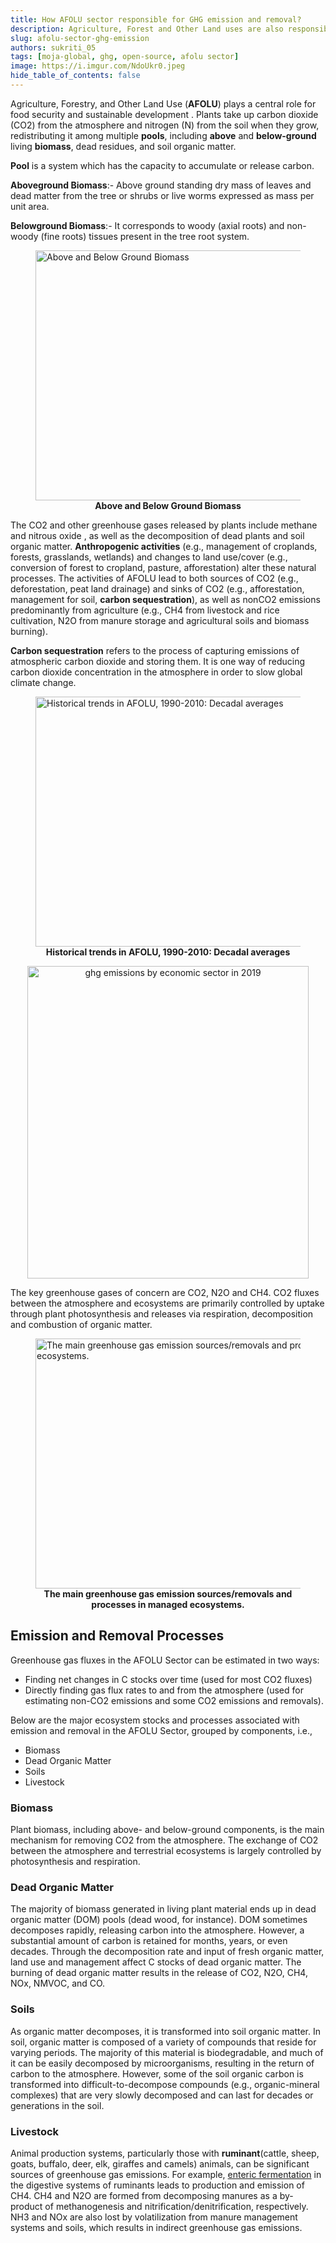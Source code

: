 ```yaml
---
title: How AFOLU sector responsible for GHG emission and removal?
description: Agriculture, Forest and Other Land uses are also responsible for Greenhouse Gases emission and removal.
slug: afolu-sector-ghg-emission
authors: sukriti_05
tags: [moja-global, ghg, open-source, afolu sector]
image: https://i.imgur.com/NdoUkr0.jpeg
hide_table_of_contents: false
---
```


Agriculture, Forestry, and Other Land Use (__AFOLU__) plays a central role for food security and sustainable development . Plants take up carbon dioxide (CO2) from the atmosphere and nitrogen (N) from the soil when they grow, redistributing it among multiple __pools__, including __above__ and __below-ground__ living __biomass__, dead residues, and soil organic matter.

__Pool__ is a system which has the capacity to accumulate or release carbon.

__Aboveground Biomass__:- Above ground standing dry mass of leaves and dead matter from the tree or shrubs or live worms expressed as mass per unit area.

__Belowground Biomass__:- It corresponds to woody (axial roots) and non-woody (fine roots) tissues present in the tree root system.

<p align="center">
<figure>
<img src="/img/Biomass.png" height="400" width="600" alt="Above and Below Ground Biomass"></img>
<figcaption align = "center"><b>Above and Below Ground Biomass</b></figcaption>
</figure>
</p>

The CO2 and other greenhouse gases released by plants include methane and nitrous oxide , as well as the decomposition of dead plants and soil organic matter. __Anthropogenic activities__ (e.g., management of croplands, forests, grasslands, wetlands) and changes to land use/cover (e.g., conversion of forest to cropland, pasture, afforestation) alter these natural processes. The activities of AFOLU lead to both sources of CO2 (e.g., deforestation, peat land drainage) and sinks of CO2 (e.g., afforestation, management for soil, __carbon sequestration__), as well as nonCO2 emissions predominantly from agriculture (e.g., CH4 from livestock and rice cultivation, N2O from manure storage and agricultural soils and biomass burning).

__Carbon sequestration__ refers to the process of capturing emissions of atmospheric carbon dioxide and storing them. It is one way of reducing carbon dioxide concentration in the atmosphere in order to slow global climate change.

<p align="center">
<figure>
<img src="/img/historic_trends.png" height="400" width="600" alt="Historical trends in AFOLU, 1990-2010: Decadal averages"></img>
<figcaption align = "center"><b>Historical trends in AFOLU, 1990-2010: Decadal averages</b></figcaption>
</figure>
</p>

<p align="center">
  <img src="/img/agriculture-ghg-2021.png" height="500" width="450" alt="ghg emissions by economic sector in 2019"></img>
</p>

The key greenhouse gases of concern are CO2, N2O and CH4. CO2 fluxes between the atmosphere and ecosystems are primarily controlled by uptake through plant photosynthesis and releases via respiration, decomposition and combustion of organic matter.

<p align="center">
<figure>
<img src="/img/ecosysytem.png" height="400" width="600" alt="The main greenhouse gas emission sources/removals and processes in managed ecosystems."></img>
<figcaption align = "center"><b>The main greenhouse gas emission sources/removals and processes in managed ecosystems.</b></figcaption>
</figure>
</p>

## Emission and Removal Processes

Greenhouse gas fluxes in the AFOLU Sector can be estimated in two ways:

- Finding net changes in C stocks over time (used for most CO2 fluxes)
- Directly finding gas flux rates to and from the atmosphere (used for estimating non-CO2 emissions and some CO2 emissions and removals).

Below are the major ecosystem stocks and processes associated with emission and removal in the AFOLU Sector, grouped by components, i.e.,

- Biomass
- Dead Organic Matter
- Soils
- Livestock

### Biomass

Plant biomass, including above- and below-ground components, is the main mechanism for removing CO2 from the atmosphere. The exchange of CO2 between the atmosphere and terrestrial ecosystems is largely controlled by photosynthesis and respiration.

### Dead Organic Matter

The majority of biomass generated in living plant material ends up in dead organic matter (DOM) pools (dead wood, for instance). DOM sometimes decomposes rapidly, releasing carbon into the atmosphere. However, a substantial amount of carbon is retained for months, years, or even decades. Through the decomposition rate and input of fresh organic matter, land use and management affect C stocks of dead organic matter. The burning of dead organic matter results in the release of CO2, N2O, CH4, NOx, NMVOC, and CO.


### Soils

As organic matter decomposes, it is transformed into soil organic matter. In soil, organic matter is composed of a variety of compounds that reside for varying periods. The majority of this material is biodegradable, and much of it can be easily decomposed by microorganisms, resulting in the return of carbon to the atmosphere. However, some of the soil organic carbon is transformed into difficult-to-decompose compounds (e.g., organic-mineral complexes) that are very slowly decomposed and can last for decades or generations in the soil.

### Livestock

Animal production systems, particularly those with __ruminant__(cattle, sheep, goats, buffalo, deer, elk, giraffes and camels) animals, can be significant sources of greenhouse gas emissions.  For example, [enteric fermentation](https://www.ccacoalition.org/en/activity/enteric-fermentation) in the digestive systems of ruminants leads to production and emission of CH4. CH4 and N2O are formed from decomposing manures as a by-product of methanogenesis and nitrification/denitrification, respectively. NH3 and NOx are also lost by volatilization from manure management systems and soils, which results in indirect greenhouse gas emissions.
